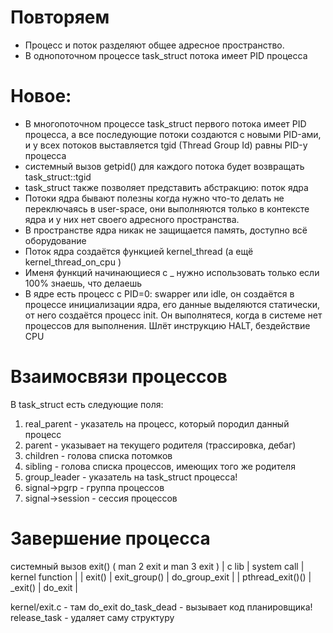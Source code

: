 # Повторяем
* Процесс и поток разделяют общее адресное пространство.
* В однопоточном процессе task_struct потока имеет PID процесса
# Новое:
* В многопоточном процессе task_struct первого потока имеет PID процесса, а все последующие потоки создаются с новыми PID-ами, и у всех потоков выставляется tgid (Thread Group Id) равны PID-у процесса
* системный вызов getpid() для каждого потока будет возвращать task_struct::tgid
* task_struct также позволяет представить абстракцию: поток ядра
* Потоки ядра бывают полезны когда нужно что-то делать не переключаясь в user-space, они выполняются только в контексте ядра и у них нет своего адресного пространства.
* В пространстве ядра никак не защищается память, доступно всё оборудование
* Поток ядра создаётся функцией kernel_thread (а ещё kernel_thread_on_cpu )
* Именя функций начинающиеся с _ нужно использовать только если 100% знаешь, что делаешь
* В ядре есть процесс с PID=0: swapper или idle, он создаётся в процессе инициализации ядра, его данные выделяются статически, от него создаётся процесс init. Он выполнятеся, когда в системе нет процессов для выполнения. Шлёт инструкцию HALT, бездействие CPU

# Взаимосвязи процессов
В task_struct есть следующие поля:
1. real_parent - указатель на процесс, который породил данный процесс
2. parent - указывает на текущего родителя (трассировка, дебаг)
3. children - голова списка потомков
4. sibling - голова списка процессов, имеющих того же родителя
5. group_leader - указатель на task_struct процесса!
6. signal->pgrp - группа процессов
7. signal->session - сессия процессов

# Завершение процесса
системный вызов exit() ( man 2 exit и man 3 exit )
| c lib                 | system call   | kernel function   |
| exit()                | exit_group()  | do_group_exit     |
| pthread_exit()()      | _exit()       | do_exit           |

kernel/exit.c - там do_exit
do_task_dead - вызывает код планировщика!
release_task - удаляет саму структуру
